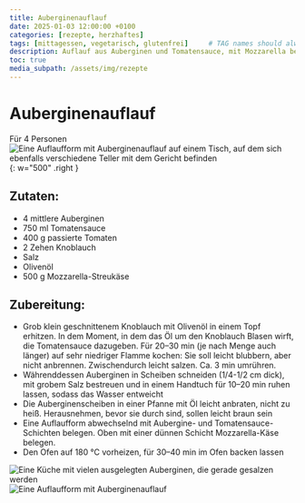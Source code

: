 ```yaml
---
title: Auberginenauflauf
date: 2025-01-03 12:00:00 +0100
categories: [rezepte, herzhaftes]
tags: [mittagessen, vegetarisch, glutenfrei]     # TAG names should always be lowercase
description: Auflauf aus Auberginen und Tomatensauce, mit Mozzarella belegt
toc: true
media_subpath: /assets/img/rezepte
---
```


# Auberginenauflauf
Für 4 Personen
![Eine Auflaufform mit Auberginenauflauf auf einem Tisch, auf dem sich ebenfalls verschiedene Teller mit dem Gericht befinden](auberginenauflauf_1.jpg){: w="500" .right }
## Zutaten:
- 4 mittlere Auberginen
- 750 ml Tomatensauce
- 400 g passierte Tomaten
- 2 Zehen Knoblauch
- Salz
- Olivenöl
- 500 g Mozzarella-Streukäse
## Zubereitung:
- Grob klein geschnittenem Knoblauch mit Olivenöl in einem Topf erhitzen. In dem Moment, in dem das Öl um den Knoblauch Blasen wirft, die Tomatensauce dazugeben. Für 20–30 min (je nach Menge auch länger) auf sehr niedriger Flamme kochen: Sie soll leicht blubbern, aber nicht anbrennen. Zwischendurch leicht salzen. Ca. 3 min umrühren. 
- Währenddessen Auberginen in Scheiben schneiden (1/4-1/2 cm dick), mit grobem Salz bestreuen und in einem Handtuch für 10–20 min ruhen lassen, sodass das Wasser entweicht
- Die Auberginenscheiben in einer Pfanne mit Öl leicht anbraten, nicht zu heiß. Herausnehmen, bevor sie durch sind, sollen leicht braun sein
- Eine Auflaufform abwechselnd mit Aubergine- und Tomatensauce-Schichten belegen. Oben mit einer dünnen Schicht Mozzarella-Käse belegen.
- Den Ofen auf 180 °C vorheizen, für 30–40 min im Ofen backen lassen

![Eine Küche mit vielen ausgelegten Auberginen, die gerade gesalzen werden](auberginenauflauf_2.jpg)![Eine Auflaufform mit Auberginenauflauf](auberginenauflauf_3.jpg)